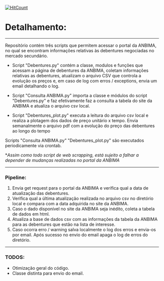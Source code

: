 [![HitCount](http://hits.dwyl.com/ThiagoMatosBR/https://githubcom/ThiagoMatosBR/Monitoramento-Debenturesgit.svg)](http://hits.dwyl.com/ThiagoMatosBR/https://githubcom/ThiagoMatosBR/Monitoramento-Debenturesgit)

# Detalhamento:
___
Repositório contém três scripts que permitem acessar o portal da ANBIMA, no qual se encontram informações relativas às debentures negociadas no mercado secundário.

 - Script "Debentures.py" contém a classe, modulos e funções que acessam a página de debentures da ANBIMA, coletam informações relativas as debentures, atualizam o arquivo CSV que controla a evolução os preços e, em caso de log com erros / exceptions, envia um email detalhando o log.

 - Script "Consulta ANBIMA.py" importa a classe e módulos do script "Debentures.py" e faz efetivamente faz a consulta a tabela do site da ANBIMA e atualiza o arquivo csv local.
 
 - Script "Debentures_plot.py" executa a leitura do arquivo csv local e realiza a plotagem dos dados de preço unitário x tempo. Envia semanalmente o arquivo pdf com a evolução do preço das debentures ao longo do tempo 
 
Scripts "Consulta ANBIMA.py" "Debentures_plot.py" são executados periodicamente via crontab.

**Assim como todo script de web scrapping, está sujeito a falhar a depender de mudanças realizadas no portal da ANBIMA*
___
### Pipeline:

1. Envia get request para o portal da ANBIMA e verifica qual a data de atualização das debentures.
2. Verifica qual a última atualização realizada no arquivo csv no diretório local e compara com a data adquirida no site da ANBIMA.
3. Caso o dado disponível no site da ANBIMA seja inédito, coleta a tabela de dados em html.
4. Atualiza a base de dados csv com as informações da tabela da ANBIMA para as debentures que estão na lista de interesse.
5. Caso ocorra erro / warning salva localmente o log dos erros e envia-os por email. Após sucesso no envio do email apaga o log de erros do diretório.
 ____

### TODOS:
 - Otimização geral do código.
 - Classe distinta para envio do email.
